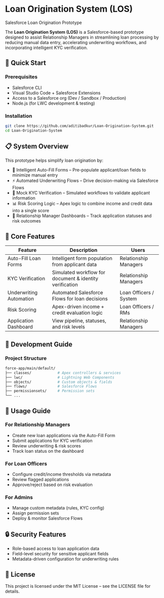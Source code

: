 # Loan Origination System (LOS)  
Salesforce Loan Origination Prototype  

The **Loan Origination System (LOS)** is a Salesforce-based prototype designed to assist Relationship Managers in streamlining loan processing by reducing manual data entry, accelerating underwriting workflows, and incorporating intelligent KYC verification.  

## 🚀 Quick Start  
### Prerequisites  
- Salesforce CLI  
- Visual Studio Code + Salesforce Extensions  
- Access to a Salesforce org (Dev / Sandbox / Production)  
- Node.js (for LWC development & testing)  

### Installation  

```bash
git clone https://github.com/aditibadkur/Loan-Origination-System.git
cd Loan-Origination-System
```

## 📋 System Overview
This prototype helps simplify loan origination by:
- 📝 Intelligent Auto-Fill Forms – Pre-populate applicant/loan fields to minimize manual entry
- ⚡ Automated Underwriting Flows – Drive decision-making via Salesforce Flows
- 🧾 Mock KYC Verification – Simulated workflows to validate applicant information
- 📊 Risk Scoring Logic – Apex logic to combine income and credit data into a single score
- 👤 Relationship Manager Dashboards – Track application statuses and risk outcomes

## 🔑 Core Features
| Feature                | Description                                               | Users                 |
|-------------------------|-----------------------------------------------------------|-----------------------|
| Auto-Fill Loan Forms    | Intelligent form population from applicant data           | Relationship Managers |
| KYC Verification        | Simulated workflow for document & identity verification   | Relationship Managers |
| Underwriting Automation | Automated Salesforce Flows for loan decisions             | Loan Officers / System|
| Risk Scoring            | Apex-driven income + credit evaluation logic              | Loan Officers / RMs   |
| Application Dashboard   | View pipeline, statuses, and risk levels                  | Relationship Managers |

## 🔧 Development Guide
### Project Structure
```bash
force-app/main/default/
├── classes/            # Apex controllers & services
├── lwc/                # Lightning Web Components
├── objects/            # Custom objects & fields
├── flows/              # Salesforce Flows
├── permissionsets/     # Permission sets
└── ...
```
## 📖 Usage Guide
### For Relationship Managers
- Create new loan applications via the Auto-Fill Form
- Submit applications for KYC verification
- Review underwriting & risk scores
- Track loan status on the dashboard

### For Loan Officers
- Configure credit/income thresholds via metadata
- Review flagged applications
- Approve/reject based on risk evaluation

### For Admins
- Manage custom metadata (rules, KYC config)
- Assign permission sets
- Deploy & monitor Salesforce Flows

## 🔒 Security Features
- Role-based access to loan application data
- Field-level security for sensitive applicant fields
- Metadata-driven configuration for underwriting rules

## 📄 License
This project is licensed under the MIT License – see the LICENSE file for details.

